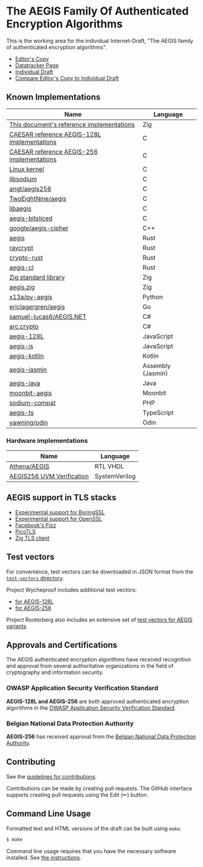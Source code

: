 # The AEGIS Family Of Authenticated Encryption Algorithms

This is the working area for the individual Internet-Draft, "The AEGIS family of authenticated encryption algorithms".

* [Editor's Copy](https://cfrg.github.io/draft-irtf-cfrg-aegis-aead/#go.draft-irtf-cfrg-aegis-aead.html)
* [Datatracker Page](https://datatracker.ietf.org/doc/draft-irtf-cfrg-aegis-aead)
* [Individual Draft](https://datatracker.ietf.org/doc/html/draft-irtf-cfrg-aegis-aead)
* [Compare Editor's Copy to Individual Draft](https://cfrg.github.io/draft-irtf-cfrg-aegis-aead/#go.draft-irtf-cfrg-aegis-aead.diff)

## Known Implementations

| Name                                                                                                                                | Language          |
| ----------------------------------------------------------------------------------------------------------------------------------- | ----------------- |
| [This document's reference implementations](https://github.com/cfrg/draft-irtf-cfrg-aegis-aead/tree/main/reference-implementations) | Zig               |
| [CAESAR reference AEGIS-128L implementations](https://github.com/jedisct1/supercop/tree/master/crypto_aead/aegis128l)               | C                 |
| [CAESAR reference AEGIS-256 implementations](https://github.com/jedisct1/supercop/tree/master/crypto_aead/aegis256)                 | C                 |
| [Linux kernel](https://cregit.linuxsources.org/code/5.0/arch/x86/crypto/aegis128l-aesni-glue.c.html)                                | C                 |
| [libsodium](https://libsodium.org)                                                                                                  | C                 |
| [angt/aegis256](https://github.com/angt/aegis256)                                                                                   | C                 |
| [TwoEightNine/aegis](https://github.com/TwoEightNine/aegis)                                                                         | C                 |
| [libaegis](https://github.com/aegis-aead/libaegis)                                                                                  | C                 |
| [aegis-bitsliced](https://github.com/aegis-aead/aegis-bitsliced)                                                                    | C                 |
| [google/aegis-cipher](https://github.com/google/aegis_cipher)                                                                       | C++               |
| [aegis](https://crates.io/crates/aegis)                                                                                             | Rust              |
| [raycrypt](https://github.com/somehybrid/raycrypt/tree/main/src/aeads/aegis256)                                                     | Rust              |
| [crypto-rust](https://github.com/sayantn/crypto-rust/tree/master/src/)                                                              | Rust              |
| [aegis-cl](https://github.com/conradludgate/aegis-cl)                                                                               | Rust              |
| [Zig standard library](https://github.com/ziglang/zig/blob/master/lib/std/crypto/aegis.zig)                                         | Zig               |
| [aegis.zig](https://codeberg.org/ErikSchlyter/aegis.zig)                                                                            | Zig               |
| [x13a/py-aegis](https://github.com/x13a/py-aegis)                                                                                   | Python            |
| [ericlagergren/aegis](https://github.com/ericlagergren/aegis)                                                                       | Go                |
| [samuel-lucas6/AEGIS.NET](https://github.com/samuel-lucas6/AEGIS.NET)                                                               | C#                |
| [arc.crypto](https://github.com/archi-Doc/Arc.Crypto/tree/main/Arc.Crypto/Encryption/Aegis)                                         | C#                |
| [aegis-128L](https://github.com/Sayem98/aegis-128L)                                                                                 | JavaScript        |
| [aegis-js](https://github.com/psve/aegis-js)                                                                                        | JavaScript        |
| [aegis-kotlin](https://github.com/psve/aegis-kotlin)                                                                                | Kotlin            |
| [aegis-jasmin](https://github.com/aegis-aead/aegis-jasmin)                                                                          | Assembly (Jasmin) |
| [aegis-java](https://github.com/aegis-aead/aegis-java)                                                                              | Java              |
| [moonbit-aegis](https://github.com/jedisct1/moonbit-aegis)                                                                          | Moonbit           |
| [sodium-compat](https://github.com/paragonie/sodium_compat/tree/master/src/Core/AEGIS)                                              | PHP               |
| [aegis-ts](https://github.com/stknob/aegis-ts)                                                                                      | TypeScript        |
| [yawning/odin](https://github.com/Yawning/Odin/commit/00e013bd1e62e237c37b3b848eb4163e9c183ca0)                                     | Odin              |

### Hardware implementations

| Name                                                                                 | Language      |
| ------------------------------------------------------------------------------------ | ------------- |
| [Athena/AEGIS](https://cryptography.gmu.edu/athena/index.php?id=CAESAR_source_codes) | RTL VHDL      |
| [AEGIS256 UVM Verification](https://github.com/aymanaadel/AEGIS256_UVM_Verification) | SystemVerilog |

## AEGIS support in TLS stacks

- [Experimental support for BoringSSL](https://github.com/aegis-aead/boringssl/tree/aegis)
- [Experimental support for OpenSSL](https://github.com/aegis-aead/openssl/tree/aegis)
- [Facebook's Fizz](https://github.com/facebookincubator/fizz)
- [PicoTLS](https://github.com/h2o/picotls)
- [Zig TLS client](https://ziglang.org/documentation/master/std/#A;std:crypto.tls.CipherSuite)

## Test vectors

For convenience, test vectors can be downloaded in JSON format from the [`test-vectors` directory](https://github.com/cfrg/draft-irtf-cfrg-aegis-aead/tree/main/test-vectors).

Project Wycheproof includes additional test vectors:

* [for AEGIS-128L](https://github.com/C2SP/wycheproof/blob/master/testvectors/aegis128L_test.json)
* [for AEGIS-256](https://github.com/C2SP/wycheproof/blob/master/testvectors/aegis256_test.json)

Project Rooterberg also includes an extensive set of [test vectors for AEGIS variants](https://github.com/bleichenbacher-daniel/Rooterberg/tree/main/test_vectors/aead).

## Approvals and Certifications

The AEGIS authenticated encryption algorithms have received recognition and approval from several authoritative organizations in the field of cryptography and information security.

### OWASP Application Security Verification Standard

**AEGIS-128L and AEGIS-256** are both approved authenticated encryption algorithms in the [OWASP Application Security Verification Standard](https://owasp.org/www-project-application-security-verification-standard/).

### Belgian National Data Protection Authority

**AEGIS-256** has received approval from the [Belgian National Data Protection Authority](https://www.autoriteprotectiondonnees.be/publications/avis-n-49-2023.pdf).

## Contributing

See the
[guidelines for contributions](https://github.com/cfrg/draft-irtf-cfrg-aegis-aead/blob/main/CONTRIBUTING.md).

Contributions can be made by creating pull requests.
The GitHub interface supports creating pull requests using the Edit (✏) button.

## Command Line Usage

Formatted text and HTML versions of the draft can be built using `make`.

```sh
$ make
```

Command line usage requires that you have the necessary software installed.  See
[the instructions](https://github.com/martinthomson/i-d-template/blob/main/doc/SETUP.md).
